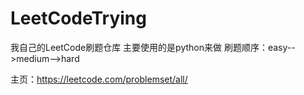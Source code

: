 # LeetCodeTrying
我自己的LeetCode刷题仓库
主要使用的是python来做
刷题顺序：easy-->medium-->hard

主页：https://leetcode.com/problemset/all/